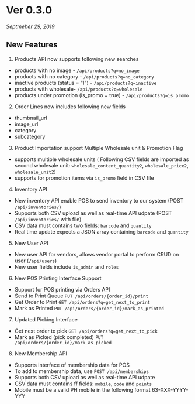# Ver 0.3.0

_Septmeber 29, 2019_

## New Features

1. Products API now supports following new searches

- products with no image - `/api/products?q=no_image`
- products with no category - `/api/products?q=no_category`
- inactive products (status = "I") - `/api/products?q=inactive`
- products with wholesale- `/api/products?q=wholesale`
- products under promotion (is_promo = true) - `/api/products?q=is_promo`

2. Order Lines now includes following new fields

- thumbnail_url
- image_url
- category
- subcategory

3. Product Importation support Multiple Wholesale unit & Promotion Flag

- supports multiple wholesale units ( Following CSV fields are imported as second wholesale unit: `wholesale_content_quantity2`, `wholesale_price2`, `wholesale_unit2`)
- supports for promotion items via `is_promo` field in CSV file

4. Inventory API

- New inventory API enable POS to send inventory to our system (POST `/api/inventories/`)
- Supports both CSV upload as well as real-time API udpate (POST `/api/inventories/` with file)
- CSV data must contains two fields: `barcode` and `quantity`
- Real time update expects a JSON array containing `barcode` and `quantity`

5. New User API

- New user API for vendors, allows vendor portal to perform CRUD on user (`/api/users`)
- New user fields include `is_admin` and `roles`

6. New POS Printing Interface Support

- Support for POS printing via Orders API
- Send to Print Queue `PUT /api/orders/{order_id}/print`
- Get Order to Print `GET /api/orders?q=get_next_to_print`
- Mark as Printed `PUT /api/orders/{order_id}/mark_as_printed`

7. Updated Picking Interface

- Get next order to pick `GET /api/orders?q=get_next_to_pick`
- Mark as Picked (pick completed) `PUT /api/orders/{order_id}/mark_as_picked`

8. New Membership API

- Supports interface of membership data for POS
- To add to membership data, use `POST /api/memberships`
- Supports both CSV upload as well as real-time API udpate
- CSV data must contains ff fields: `mobile`, `code` and `points`
- Mobile must be a valid PH mobile in the following format 63-XXX-YYYY-YYY
